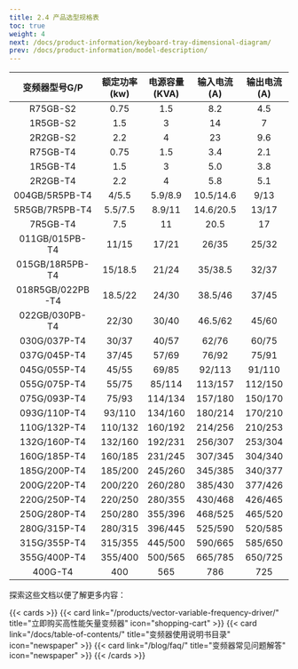 ```yaml
---
title: 2.4 产品选型规格表
toc: true
weight: 4
next: /docs/product-information/keyboard-tray-dimensional-diagram/
prev: /docs/product-information/model-description/
---
```


| 变频器型号G/P      | 额定功率(kw) | 电源容量 (KVA)    | 输入电流(A)    | 输出电流(A) | 适配电机G/P(KW) | 适配电机G/P(HP)  |
| :----:      | :----: | :----:    | :----:    | :----: | :----: | :----:  |
| R75GB-S2      | 0.75 | 1.5     | 8.2    | 4.5 | 0.75 | 1 |
| 1R5GB-S2      | 1.5 | 3     | 14    | 7 | 1.5 | 2 |
| 2R2GB-S2      | 2.2 | 4     | 23    | 9.6 | 2.2 | 3 |
| R75GB-T4      | 0.75 | 1.5     | 3.4    | 2.1 | 0.75 | 1 |
| 1R5GB-T4      | 1.5 | 3     | 5.0    | 3.8 | 1.5 | 2 |
| 2R2GB-T4      | 2.2 | 4     | 5.8    | 5.1 | 2.2 | 3 |
| 004GB/5R5PB-T4      | 4/5.5 | 5.9/8.9     | 10.5/14.6    | 9/13 | 4/5.5 | 5.5/7.5 |
| 5R5GB/7R5PB-T4      | 5.5/7.5 | 8.9/11     | 14.6/20.5    | 13/17 | 5.5/7.5 | 7.5/10 |
| 7R5GB-T4      | 7.5 | 11     | 20.5    | 17 | 7.5 | 10 |
| 011GB/015PB-T4      | 11/15 | 17/21     | 26/35   | 25/32 | 11/15 | 15/20 |
| 015GB/18R5PB-T4      | 15/18.5 | 21/24     | 35/38.5    | 32/37 | 15/18.5 | 20/25 |
| 018R5GB/022PB-T4      | 18.5/22 | 24/30     | 38.5/46    | 37/45 | 18.5/22 | 25/30 |
| 022GB/030PB-T4      | 22/30 | 30/40    | 46.5/62    | 45/60 | 22/30 | 30/40 |
| 030G/037P-T4      | 30/37 | 40/57     | 62/76    | 60/75 | 30/37 | 40/50 |
| 037G/045P-T4      | 37/45 | 57/69     | 76/92   | 75/91 | 37/45 | 50/60 |
| 045G/055P-T4      | 45/55 | 69/85     | 92/113   | 91/110 | 45/55 | 60/70 |
| 055G/075P-T4      | 55/75 | 85/114    | 113/157    | 112/150 | 55/75 | 70/100 |
| 075G/093P-T4      | 75/93 | 114/134     | 157/180    | 150/170 | 75/93 | 100/125 |
| 093G/110P-T4      | 93/110 | 134/160    | 180/214   | 170/210 | 93/110 | 125/150 |
| 110G/132P-T4      | 110/132 | 160/192     | 214/256   | 210/253 | 110/132 | 150/180 |
| 132G/160P-T4      | 132/160 | 192/231     | 256/307    | 253/304 | 132/160 | 180/220 |
| 160G/185P-T4      | 160/185 | 231/245    | 307/345    | 304/340 | 160/185 | 220/250 |
| 185G/200P-T4      | 185/200 | 245/260    | 345/385    | 340/377 | 185/200 | 250/275 |
| 200G/220P-T4      | 200/220 | 260/280    | 385/430    | 377/426 | 200/220 | 275/300 |
| 220G/250P-T4      | 220/250 | 280/355    | 430/468    | 426/465 | 220/250 | 300/340|
| 250G/280P-T4      | 250/280 | 355/396     | 468/525   | 465/520 | 250/280 | 340/380 |
| 280G/315P-T4      | 280/315 | 396/445     | 525/590    | 520/585 | 280/315 | 380/430 |
| 315G/355P-T4      | 315/355 | 445/500     | 590/665    | 585/650 | 315/355 | 430/480 |
| 355G/400P-T4      | 355/400 | 500/565     | 665/785    | 650/725 | 355/400 | 480/545 |
| 400G-T4      | 400 | 565     | 786    | 725 | 400 | 545 |


探索这些文档以便了解更多内容：

{{< cards >}}
  {{< card link="/products/vector-variable-frequency-driver/" title="立即购买高性能矢量变频器" icon="shopping-cart" >}}
  {{< card link="/docs/table-of-contents/" title="变频器使用说明书目录" icon="newspaper"  >}}
  {{< card link="/blog/faq/" title="变频器常见问题解答" icon="newspaper" >}}
{{< /cards >}}	
